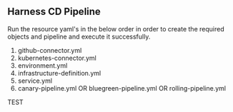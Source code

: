 ## Harness CD Pipeline

Run the resource yaml's in the below order in order to create the required objects and pipeline and execute it successfully.

1. github-connector.yml
2. kubernetes-connector.yml
3. environment.yml
4. infrastructure-definition.yml
5. service.yml
6. canary-pipeline.yml
        OR
   bluegreen-pipeline.yml
        OR
   rolling-pipeline.yml

TEST